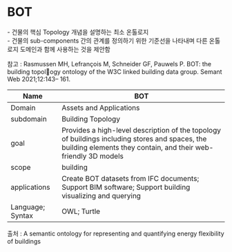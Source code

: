 # BOT

&#45; 건물의 핵심 Topology 개념을 설명하는 최소 온톨로지<br/>
&#45; 건물의 sub-components 간의 관계를 정의하기 위한 기준선을 나타내며 다른 온톨로지 도메인과 함께 사용하는 것을 제안함

참고 : Rasmussen MH, Lefrançois M, Schneider GF, Pauwels P. BOT: the building topology ontology of the W3C linked building data group. Semant Web 2021;12:143– 161.

| Name         |  BOT   |
| ------------ | --- |
| Domain       | Assets and Applications    |
| subdomain    |  Building Topology   |
| goal         | Provides a high-level description of the topology of buildings including stores and spaces, the building elements they contain, and their web-friendly 3D models    |
| scope        | building    |
| applications | Create BOT datasets from IFC documents; Support BIM software; Support building visualizing and querying    |
| Language; Syntax             |  OWL; Turtle   |


출처 :  A semantic ontology for representing and quantifying energy flexibility of buildings